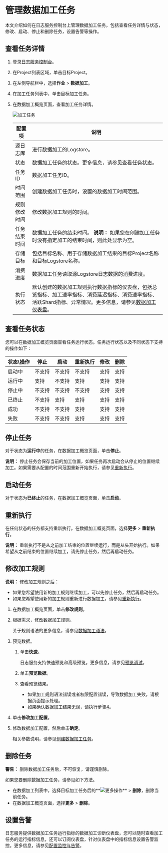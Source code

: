 # 管理数据加工任务

本文介绍如何在日志服务控制台上管理数据加工任务，包括查看任务详情与状态，修改、启动、停止和删除任务，设置告警等操作。

## 查看任务详情

1.  登录[日志服务控制台](https://sls.console.aliyun.com)。

2.  在Project列表区域，单击目标Project。

3.  在左侧导航栏中，选择**作业** \> **数据加工**。

4.  在加工任务列表中，单击目标加工任务。

5.  在数据加工概览页面，查看加工任务详情。

    ![加工任务](https://static-aliyun-doc.oss-accelerate.aliyuncs.com/assets/img/zh-CN/8746473261/p283591.png)

    |配置项|说明|
    |---|--|
    |源日志库|进行数据加工的Logstore。|
    |状态|数据加工任务的状态。更多信息，请参见[查看任务状态](#section_g57_l8g_v5v)。|
    |任务ID|数据加工任务ID。|
    |时间范围|创建数据加工任务时，设置的数据加工时间范围。|
    |规则修改时间|修改数据加工规则的时间。|
    |任务结束时间|数据加工任务的结束时间。 **说明：** 如果您在创建加工任务时没有指定加工的结束时间，则此处显示为空。 |
    |存储目标|包括目标名称、用于存储数据加工结果的目标Project名称和目标Logstore名称。|
    |消费进度|数据加工任务读取源Logstore日志数据的消费进度。|
    |执行状态|默认创建的数据加工规则执行数据指标的仪表盘，包括总览指标、加工速率指标、消费延迟指标、消费速率指标、活跃Shard指标、异常情况。更多信息，请参见[数据加工仪表盘](/cn.zh-CN/数据加工/数据加工仪表盘.md)。|


## 查看任务状态

您可以在数据加工概览页面查看任务运行状态。任务运行状态以及不同状态下支持的操作如下：

|状态\\操作|停止|启动|重新执行|修改|删除|
|------|--|--|----|--|--|
|启动中|不支持|不支持|不支持|支持|支持|
|运行中|支持|不支持|支持|支持|支持|
|停止中|不支持|不支持|不支持|支持|支持|
|已终止|不支持|支持|支持|支持|支持|
|成功|不支持|不支持|支持|支持|支持|
|失败|不支持|不支持|支持|支持|支持|

## 停止任务

对于状态为**运行中**的任务，在数据加工概览页面，单击**停止**。

**说明：** 停止任务会保存当前的加工位置，如果任务再次启动会从停止的位置继续加工。如果需要从配置的时间范围重新开始执行，请参见[重新执行](#section_e9s_2gf_e5w)。

## 启动任务

对于状态为**已终止**的任务，在数据加工概览页面，单击**启动**。

## 重新执行

在任何状态的任务都支持重新执行。在数据加工概览页面，选择**更多** \> **重新执行**。

**说明：** 重新执行不是从之前加工结束的位置继续运行，而是从头开始执行。如果希望从之前结束的位置继续加工，请先停止任务，然后再启动任务。

## 修改加工规则

**说明：** 修改加工规则之后：

-   如果您希望使用新的加工规则继续加工，可以先停止任务，然后再启动任务。
-   如果您希望使用新的加工规则重新进行数据加工，请参见[重新执行](#section_e9s_2gf_e5w)。

1.  在数据加工概览页面，单击**修改规则**。

2.  根据需求，修改数据加工规则。

    关于规则语法的更多信息，请参见[数据加工语法](/cn.zh-CN/数据加工/数据加工语法/语言简介.md)。

3.  预览数据。

    1.  单击**快速**。

        日志服务支持快速预览和高级预览。更多信息，请参见[预览调试](/cn.zh-CN/数据加工/预览调试.md)。

    2.  单击**预览数据**。

    3.  查看预览结果。

        -   如果加工规则语法错误或者权限配置错误，导致数据加工失败，请根据页面提示处理。
        -   如果确认数据加工结果无误，请执行步骤[4](#step_v5f_y8d_213)。
4.  单击**修改加工配置**。

5.  修改数据加工配置，然后单击**确定**。

    相关参数说明，请参见[创建数据加工任务](/cn.zh-CN/数据加工/创建数据加工任务.md)。


## 删除任务

**警告：** 删除数据加工任务后，不可恢复，请谨慎删除。

如果您要删除数据加工任务，请参见如下方法。

-   在数据加工列表中，选择目标加工任务后的**![更多操作](https://static-aliyun-doc.oss-accelerate.aliyuncs.com/assets/img/zh-CN/5053749951/p57786.png)** \> **删除**，删除当前任务。
-   在数据加工概览页面，选择**更多** \> **删除**。

## 设置告警

日志服务提供数据加工任务运行指标的数据加工诊断仪表盘，您可以随时查看加工任务的运行指标信息，还可以订阅仪表盘，针对仪表盘中的指标信息设置告警监控。更多信息，请参见[配置监控与告警](/cn.zh-CN/数据加工/配置监控与告警.md)。

